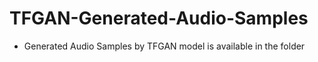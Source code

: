 # TFGAN-Generated-Audio-Samples
- Generated Audio Samples by TFGAN model is available in the folder
